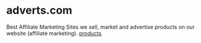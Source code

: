 # adverts.com
Best Affiliate Marketing Sites
we sell, market and advertise products on our website  (affiliate marketing).
[products](https://photo.app.goo.gl/a2CXrP9CmC9NJvs79)

